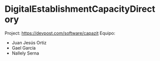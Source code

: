 # DigitalEstablishmentCapacityDirectory
Project: https://devpost.com/software/capazit
Equipo:
  - Juan Jesús Ortiz
  - Gael García
  - Nallely Serna 
